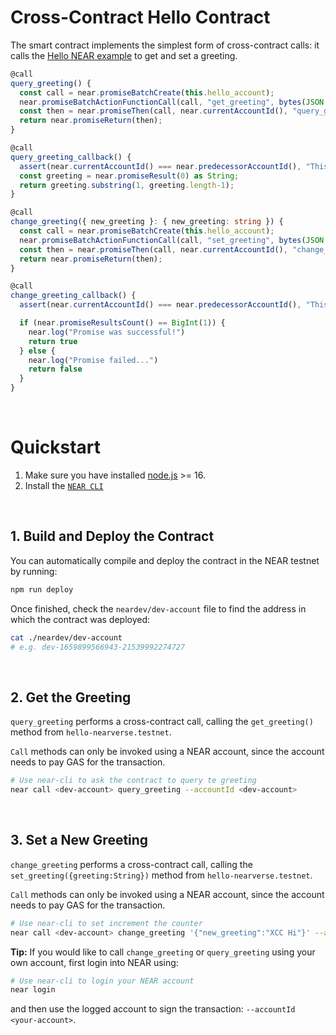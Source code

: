 # Cross-Contract Hello Contract

The smart contract implements the simplest form of cross-contract calls: it calls the [Hello NEAR example](https://docs.near.org/tutorials/examples/hello-near) to get and set a greeting.

```ts
@call
query_greeting() {
  const call = near.promiseBatchCreate(this.hello_account);
  near.promiseBatchActionFunctionCall(call, "get_greeting", bytes(JSON.stringify({})), 0, 5 * TGAS);
  const then = near.promiseThen(call, near.currentAccountId(), "query_greeting_callback", bytes(JSON.stringify({})), 0, 5 * TGAS);
  return near.promiseReturn(then);
}

@call
query_greeting_callback() {
  assert(near.currentAccountId() === near.predecessorAccountId(), "This is a private method");
  const greeting = near.promiseResult(0) as String;
  return greeting.substring(1, greeting.length-1);
}

@call
change_greeting({ new_greeting }: { new_greeting: string }) {
  const call = near.promiseBatchCreate(this.hello_account);
  near.promiseBatchActionFunctionCall(call, "set_greeting", bytes(JSON.stringify({ greeting: new_greeting })), 0, 5 * TGAS);
  const then = near.promiseThen(call, near.currentAccountId(), "change_greeting_callback", bytes(JSON.stringify({})), 0, 5 * TGAS);
  return near.promiseReturn(then);
}

@call
change_greeting_callback() {
  assert(near.currentAccountId() === near.predecessorAccountId(), "This is a private method");

  if (near.promiseResultsCount() == BigInt(1)) {
    near.log("Promise was successful!")
    return true
  } else {
    near.log("Promise failed...")
    return false
  }
}
```

<br />

# Quickstart

1. Make sure you have installed [node.js](https://nodejs.org/en/download/package-manager/) >= 16.
2. Install the [`NEAR CLI`](https://github.com/near/near-cli#setup)

<br />

## 1. Build and Deploy the Contract
You can automatically compile and deploy the contract in the NEAR testnet by running:

```bash
npm run deploy
```

Once finished, check the `neardev/dev-account` file to find the address in which the contract was deployed:

```bash
cat ./neardev/dev-account
# e.g. dev-1659899566943-21539992274727
```

<br />

## 2. Get the Greeting

`query_greeting` performs a cross-contract call, calling the `get_greeting()` method from `hello-nearverse.testnet`.

`Call` methods can only be invoked using a NEAR account, since the account needs to pay GAS for the transaction.

```bash
# Use near-cli to ask the contract to query te greeting
near call <dev-account> query_greeting --accountId <dev-account>
```

<br />

## 3. Set a New Greeting
`change_greeting` performs a cross-contract call, calling the `set_greeting({greeting:String})` method from `hello-nearverse.testnet`.

`Call` methods can only be invoked using a NEAR account, since the account needs to pay GAS for the transaction.

```bash
# Use near-cli to set increment the counter
near call <dev-account> change_greeting '{"new_greeting":"XCC Hi"}' --accountId <dev-account>
```

**Tip:** If you would like to call `change_greeting` or `query_greeting` using your own account, first login into NEAR using:

```bash
# Use near-cli to login your NEAR account
near login
```

and then use the logged account to sign the transaction: `--accountId <your-account>`.